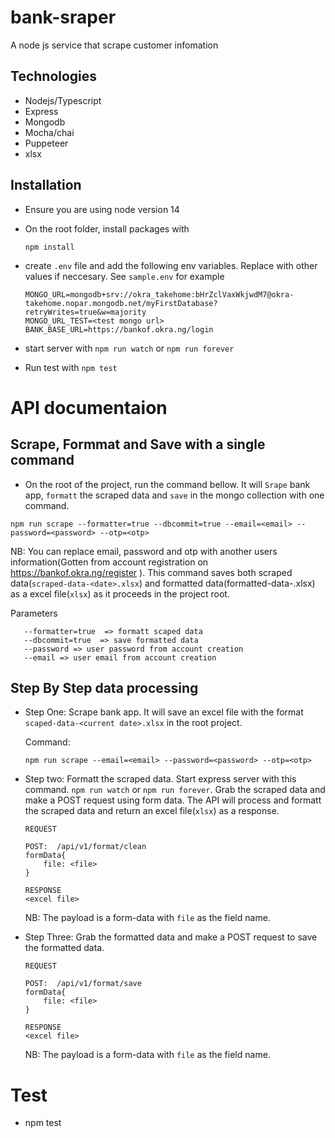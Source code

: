 # bank-sraper
A node js service that scrape customer infomation

## Technologies
* Nodejs/Typescript
* Express
* Mongodb
* Mocha/chai
* Puppeteer
* xlsx
## Installation

* Ensure you are using node version 14
* On the root folder, install packages with
    ```
    npm install
    ```
* create `.env` file and add the following env variables. Replace with other values if neccesary. See `sample.env` for example

    ```
    MONGO_URL=mongodb+srv://okra_takehome:bHrZclVaxWkjwdM7@okra-takehome.nopar.mongodb.net/myFirstDatabase?retryWrites=true&w=majority
    MONGO_URL_TEST=<test mongo url>
    BANK_BASE_URL=https://bankof.okra.ng/login
    ```
* start server with `npm run watch` or `npm run forever` 
* Run test with `npm test`

# API documentaion
## Scrape, Formmat and Save with a single command

* On the root of the project, run the command bellow. It will `Srape` bank app, `formatt` the scraped data and `save` in the mongo collection with one command.

 ```
 npm run scrape --formatter=true --dbcommit=true --email=<email> --password=<password> --otp=<otp>
 ```
 NB:  You can replace email, password and otp with another users information(Gotten from account registration on https://bankof.okra.ng/register    ). This command saves both scraped data(`scraped-data-<date>.xlsx`) and formatted data(formatted-data-<date>.xlsx) as a excel file(`xlsx`) as it proceeds in the project root. 

Parameters 
```
   --formatter=true  => formatt scaped data
   --dbcommit=true  => save formatted data
   --password => user password from account creation
   --email => user email from account creation
```

## Step By Step data processing
* Step One: Scrape bank app. It will save an excel file with the format `scaped-data-<current date>.xlsx` in the root project. 

  Command:
    ```
    npm run scrape --email=<email> --password=<password> --otp=<otp>
    ```

* Step two: Formatt the scraped data. Start express server with this command. `npm run watch` or `npm run forever`. Grab the scraped data and make a POST request using form data. The API will process and formatt the scraped data and return an excel file(`xlsx`) as a response.

    ```
    REQUEST

    POST:  /api/v1/format/clean
    formData{
        file: <file>
    }

    RESPONSE
    <excel file>
    ```
    NB: The payload is a form-data with `file` as the field name.

* Step Three: Grab the formatted data and make a POST request to save the formatted data.
    ```
    REQUEST
    
    POST:  /api/v1/format/save
    formData{
        file: <file>
    }

    RESPONSE
    <excel file>
    ```
    NB: The payload is a form-data with `file` as the field name.

# Test
* npm test